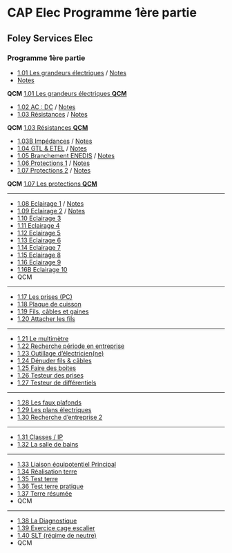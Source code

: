 # CAP Elec Programme 1ère partie
## Foley Services Elec

### Programme 1ère partie

- [1.01 Les grandeurs électriques](https://youtu.be/BNpGLPDqrYg) / [Notes](./CAP_Elec_1_01.md)
- [Notes](https://github.com/guywiz/CAP-Elec-Sean-Foley/blob/main/CAP%20Elec_1_01.md)

**QCM** [1.01 Les grandeurs électriques **QCM**](./QCMs/1_01_QCM.md)

- [1.02 AC : DC](https://youtu.be/ZubeDL4bBZ0) / [Notes](CAP_Elec_1_02.md)
- [1.03 Résistances](https://youtu.be/ngCHGVHVL3k) / [Notes](CAP_Elec_1_03.md)

**QCM** [1.03 Résistances **QCM**](./QCMs/1_03_QCM.md)

- [1.03B Impédances](https://youtu.be/2CV95VA8dQQ) / [Notes](CAP_Elec_1_03B.md)
- [1.04 GTL & ETEL](https://youtu.be/xuFOlUG-MCU) / [Notes](CAP_Elec_1_04.md)
- [1.05 Branchement ENEDIS](https://youtu.be/5sb8Nx8I8fk) / [Notes](CAP_Elec_1_05.md)
- [1.06 Protections 1](https://youtu.be/NFdUS3kmSCI) / [Notes](CAP_Elec_1_06.md)
- [1.07 Protections 2](https://youtu.be/JUcMXK3wq50) / [Notes](CAP_Elec_1_07.md)

**QCM** [1.07 Les protections **QCM**](./QCMs/1_07_QCM.md)

---

- [1.08 Eclairage 1](https://youtu.be/CJScY8vPzTY) / [Notes](CAP_Elec_1_08.md)
- [1.09 Eclairage 2](https://youtu.be/HF4ajbxFd2o) / [Notes](CAP_Elec_1_09.md)
- [1.10 Eclairage 3](https://youtu.be/4gUAQGN9zc8)
- [1.11 Eclairage 4](https://youtu.be/Tcn99FxoUyU)
- [1.12 Eclairage 5](https://youtu.be/MtHUoRPuUdQ)
- [1.13 Eclairage 6](https://youtu.be/dws48fPJQ7I)
- [1.14 Eclairage 7](https://youtu.be/3oMIf79VHwU)
- [1.15 Eclairage 8](https://youtu.be/hgDzZm1hEZg)
- [1.16 Eclairage 9](https://youtu.be/TU4D8IpbF-Y)
- [1.16B Eclairage 10](https://youtu.be/G4lGxvlZ0cs)
- QCM

---

- [1.17 Les prises (PC)](https://youtu.be/M5BVPGbeiAw)
- [1.18 Plaque de cuisson](https://youtu.be/VizrZvFazS4)
- [1.19 Fils, câbles et gaines](https://youtu.be/7zpijlxw8Jw)
- [1.20 Attacher les fils](https://youtu.be/qQ7J0bxueS0)

---

- [1.21 Le multimètre](https://youtu.be/A37xp-oW7IQ)
- [1.22 Recherche période en entreprise](https://youtu.be/b9D4YOapaas)
- [1.23 Outillage d’électricien(ne)](https://youtu.be/Uoy_TMYy3Yw)
- [1.24 Dénuder fils & câbles](https://youtu.be/eELPhmZnZrU)
- [1.25 Faire des boites](https://youtu.be/6ADzZg6S6-4)
- [1.26 Testeur des prises](https://youtu.be/UkJkzR5oeZg)
- [1.27 Testeur de différentiels](https://youtu.be/9i7WhVqjMvo)

---

- [1.28 Les faux plafonds](https://youtu.be/7TmmokNonGY)
- [1.29 Les plans électriques](https://youtu.be/18_gyriwtQ4)
- [1.30 Recherche d’entreprise 2](https://youtu.be/uPxI4AQ0yn8)

---

- [1.31 Classes / IP](https://youtu.be/CYTlxeuK7Bc)
- [1.32 La salle de bains](https://youtu.be/6hM56Hh6bjE)

---

- [1.33 Liaison équipotentiel Principal](https://youtu.be/n4e2tvvMp3g)
- [1.34 Réalisation terre](https://youtu.be/XEFzNvb5wEM)
- [1.35 Test terre](https://youtu.be/6RQQ4GZxY0w)
- [1.36 Test terre pratique](https://youtu.be/umzNrkhozAs)
- [1.37 Terre résumée](https://youtu.be/0INst5_C6Ks)
- QCM

---

- [1.38 La Diagnostique](https://youtu.be/rxcyqBwmhUQ)
- [1.39 Exercice cage escalier](https://youtu.be/_1x-YoNrlTU)
- [1.40 SLT (régime de neutre)](https://youtu.be/y-40KXzLjjk)
- QCM


